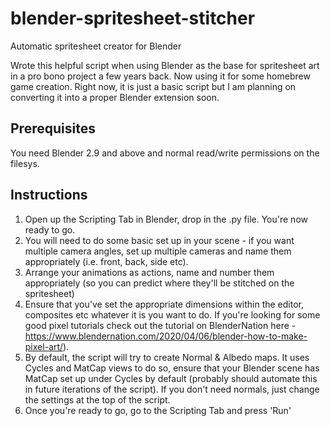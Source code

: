 # blender-spritesheet-stitcher
Automatic spritesheet creator for Blender 

Wrote this helpful script when using Blender as the base for spritesheet art in a pro bono project a few years back. Now using it for some homebrew game creation. Right now, it is just a basic script but I am planning on converting it into a proper Blender extension soon.

## Prerequisites
You need Blender 2.9 and above and normal read/write permissions on the filesys.

## Instructions
1. Open up the Scripting Tab in Blender, drop in the .py file. You're now ready to go.
2. You will need to do some basic set up in your scene - if you want multiple camera angles, set up multiple cameras and name them appropriately (i.e. front, back, side etc).
3. Arrange your animations as actions, name and number them appropriately (so you can predict where they'll be stitched on the spritesheet)
4. Ensure that you've set the appropriate dimensions within the editor, composites etc whatever it is you want to do. If you're looking for some good pixel tutorials check out the tutorial on BlenderNation here - https://www.blendernation.com/2020/04/06/blender-how-to-make-pixel-art/). 
5. By default, the script will try to create Normal & Albedo maps. It uses Cycles and MatCap views to do so, ensure that your Blender scene has MatCap set up under Cycles by default (probably should automate this in future iterations of the script). If you don't need normals, just change the settings at the top of the script.
6. Once you're ready to go, go to the Scripting Tab and press 'Run'
